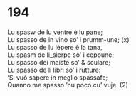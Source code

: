 # 194
  
Lu spasw de lu ventre è lu pane;  
Lu spasso de in vino so’ i prumm-une; (x)  
Lu spasso de lu lèpere è la tana,  
Lu spasm de li_sìerpe so’ i ceppune;  
Lu spasso dei maiste so’ & sculare;  
Lu spasso de li libri so’ i rutture:  
‘Si vuò sapere in meglio spàssafe;  
Quanno me spasso ’nu poco cu’ vuje. (2)  
  

